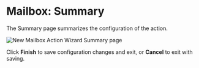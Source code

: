 # Mailbox: Summary

The Summary page summarizes the configuration of the action.

![New Mailbox Action Wizard Summary page](/img/product_docs/accessanalyzer/12.0/admin/action/mailbox/summary.webp)

Click **Finish** to save configuration changes and exit, or **Cancel** to exit with saving.
